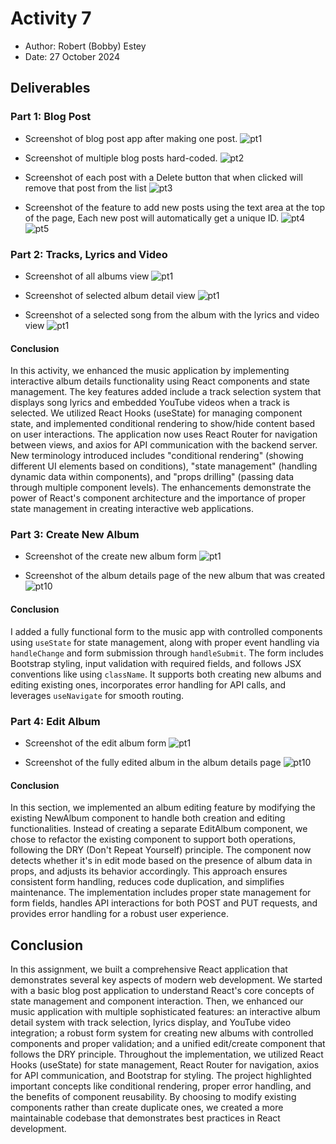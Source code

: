 # Activity 7

- Author:  Robert (Bobby) Estey
- Date:  27 October 2024

## Deliverables

### Part 1: Blog Post

- Screenshot of blog post app after making one post.
![pt1](pt1.png)

- Screenshot of multiple blog posts hard-coded.
![pt2](pt2.png)

- Screenshot of each post with a Delete button that when clicked will remove that post from the list
![pt3](pt3.png)

- Screenshot of the feature to add new posts using the text area at the top of the page, Each new post will automatically get a unique ID.
![pt4](pt4.png)
![pt5](pt5.png)


### Part 2: Tracks, Lyrics and Video

- Screenshot of all albums view
![pt1](pt6.png)

- Screenshot of selected album detail view
![pt1](pt7.png)

- Screenshot of a selected song from the album with the lyrics and video view
![pt1](pt8.png)

#### Conclusion
In this activity, we enhanced the music application by implementing interactive album details functionality using React components and state management. The key features added include a track selection system that displays song lyrics and embedded YouTube videos when a track is selected. We utilized React Hooks (useState) for managing component state, and implemented conditional rendering to show/hide content based on user interactions. The application now uses React Router for navigation between views, and axios for API communication with the backend server. New terminology introduced includes "conditional rendering" (showing different UI elements based on conditions), "state management" (handling dynamic data within components), and "props drilling" (passing data through multiple component levels). The enhancements demonstrate the power of React's component architecture and the importance of proper state management in creating interactive web applications.


### Part 3: Create New Album

- Screenshot of the create new album form
![pt1](pt9.png)


- Screenshot of the album details page of the new album that was created
![pt10](pt10.png)

#### Conclusion
I added a fully functional form to the music app with controlled components using `useState` for state management, along with proper event handling via `handleChange` and form submission through `handleSubmit`. The form includes Bootstrap styling, input validation with required fields, and follows JSX conventions like using `className`. It supports both creating new albums and editing existing ones, incorporates error handling for API calls, and leverages `useNavigate` for smooth routing.


### Part 4: Edit Album

- Screenshot of the edit album form
![pt1](pt12.png)


- Screenshot of the fully edited album in the album details page
![pt10](pt11.png)

#### Conclusion
In this section, we implemented an album editing feature by modifying the existing NewAlbum component to handle both creation and editing functionalities. Instead of creating a separate EditAlbum component, we chose to refactor the existing component to support both operations, following the DRY (Don't Repeat Yourself) principle. The component now detects whether it's in edit mode based on the presence of album data in props, and adjusts its behavior accordingly. This approach ensures consistent form handling, reduces code duplication, and simplifies maintenance. The implementation includes proper state management for form fields, handles API interactions for both POST and PUT requests, and provides error handling for a robust user experience.


## Conclusion

In this assignment, we built a comprehensive React application that demonstrates several key aspects of modern web development. We started with a basic blog post application to understand React's core concepts of state management and component interaction. Then, we enhanced our music application with multiple sophisticated features: an interactive album detail system with track selection, lyrics display, and YouTube video integration; a robust form system for creating new albums with controlled components and proper validation; and a unified edit/create component that follows the DRY principle. Throughout the implementation, we utilized React Hooks (useState) for state management, React Router for navigation, axios for API communication, and Bootstrap for styling. The project highlighted important concepts like conditional rendering, proper error handling, and the benefits of component reusability. By choosing to modify existing components rather than create duplicate ones, we created a more maintainable codebase that demonstrates best practices in React development.
